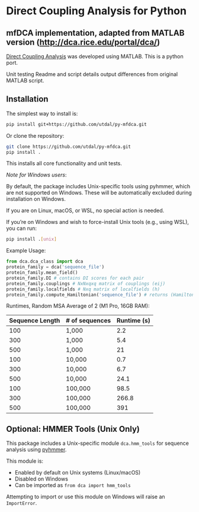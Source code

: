 # Direct Coupling Analysis for Python

## mfDCA implementation, adapted from MATLAB version (http://dca.rice.edu/portal/dca/)

[Direct Coupling Analysis](https://www.pnas.org/doi/10.1073/pnas.1111471108) was developed using MATLAB. This is a python port.

Unit testing Readme and script details output differences from original MATLAB script.

## Installation

The simplest way to install is:

```bash
pip install git+https://github.com/utdal/py-mfdca.git
```

Or clone the repository:
```bash
git clone https://github.com/utdal/py-mfdca.git
pip install .
```
This installs all core functionality and unit tests.

_Note for Windows users_:

By default, the package includes Unix-specific tools using pyhmmer, which are not supported on Windows. These will be automatically excluded during installation on Windows.

If you are on Linux, macOS, or WSL, no special action is needed.

If you’re on Windows and wish to force-install Unix tools (e.g., using WSL), you can run:


```bash
pip install .[unix]
```

Example Usage: 

```python
from dca.dca_class import dca
protein_family = dca('sequence_file')
protein_family.mean_field()
protein_family.DI # contains DI scores for each pair
protein_family.couplings # NxNxqxq matrix of couplings (eij)
protein_family.localfields # Nxq matrix of localfields (h)
protein_family.compute_Hamiltonian('sequence_file') # returns (Hamiltonians,sequence_headers) for input sequences
```
Runtimes, Random MSA Average of 2 (M1 Pro, 16GB RAM):

| Sequence Length | # of sequences | Runtime (s) | 
| --- | --- | --- |
| 100 | 1,000 | 2.2 | 
| 300 | 1,000  | 5.4 | 
| 500 | 1,000 | 21 |
| 100 | 10,000  | 0.7 |
| 300 | 10,000  | 6.7 |
| 500 | 10,000 | 24.1 |
| 100 | 100,000  | 98.5 |
| 300 | 100,000  | 266.8 |
| 500 | 100,000 | 391 |

## Optional: HMMER Tools (Unix Only)

This package includes a Unix-specific module `dca.hmm_tools` for sequence analysis using [pyhmmer](https://github.com/althonos/pyhmmer).

This module is:
- Enabled by default on Unix systems (Linux/macOS)
- Disabled on Windows
- Can be imported as `from dca import hmm_tools`

Attempting to import or use this module on Windows will raise an `ImportError`.